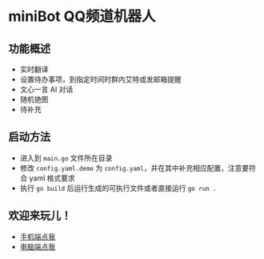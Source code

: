 # miniBot QQ频道机器人

## 功能概述
- 实时翻译
- 设置待办事项，到指定时间时群内艾特或发邮箱提醒
- 文心一言 AI 对话
- 随机铯图
- 待补充


## 启动方法
- 进入到 `main.go` 文件所在目录
- 修改 `config.yaml.demo` 为 `config.yaml`，并在其中补充相应配置，注意要符合 yaml 格式要求
- 执行 `go build` 后运行生成的可执行文件或者直接运行 `go run .`

## 欢迎来玩儿！
- [手机端点我](https://qun.qq.com/qqweb/qunpro/share?_wv=3&_wwv=128&appChannel=share&inviteCode=21qaiAUnLak&businessType=7&jumpInfo=CiC5ZifNvHFwLxFz2NX%2F08d%2BHjPJenyHyc1ez53BfsaXfBIDdnAx&from=246610&biz=ka#/pc)
- [电脑端点我](https://qun.qq.com/qqweb/qunpro/share?_wv=3&_wwv=128&appChannel=share&inviteCode=20VYZ8roVNl&jumpsource=shorturl#/pc)
